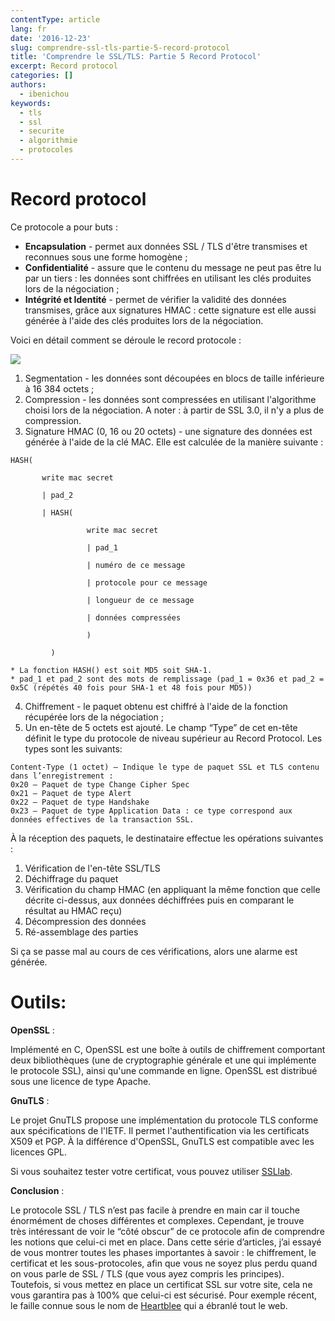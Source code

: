 ```yaml
---
contentType: article
lang: fr
date: '2016-12-23'
slug: comprendre-ssl-tls-partie-5-record-protocol
title: 'Comprendre le SSL/TLS: Partie 5 Record Protocol'
excerpt: Record protocol
categories: []
authors:
  - ibenichou
keywords:
  - tls
  - ssl
  - securite
  - algorithmie
  - protocoles
---
```


# Record protocol

Ce protocole a pour buts :
* **Encapsulation**  - permet aux données SSL / TLS d'être transmises et reconnues sous une forme homogène ;
* **Confidentialité** - assure que le contenu du message ne peut pas être lu par un tiers : les données sont chiffrées en utilisant les clés produites lors de la négociation ;
* **Intégrité et Identité** - permet de vérifier la validité des données transmises, grâce aux signatures HMAC : cette signature est elle aussi générée à l'aide des clés produites lors de la négociation.

Voici en détail comment se déroule le record protocole :

![]({BASE_URL}/imgs/articles/2016-12-23-comprendre-ssl-tls-partie-5-record-protocol/ssl_intro_fig3.jpg)

1. Segmentation - les données sont découpées en blocs de taille inférieure à 16 384 octets ;
2. Compression - les données sont compressées en utilisant l'algorithme choisi lors de la négociation.
A noter : à partir de SSL 3.0, il n'y a plus de compression.
3. Signature HMAC (0, 16 ou 20 octets) - une signature des données est générée à l'aide de la clé MAC. Elle est calculée de la manière suivante :
```
HASH(

       write mac secret

       | pad_2

       | HASH(

                 write mac secret

                 | pad_1

                 | numéro de ce message

                 | protocole pour ce message

                 | longueur de ce message

                 | données compressées

                 )

         )
```

    * La fonction HASH() est soit MD5 soit SHA-1.
    * pad_1 et pad_2 sont des mots de remplissage (pad_1 = 0x36 et pad_2 = 0x5C (répétés 40 fois pour SHA-1 et 48 fois pour MD5))
4. Chiffrement - le paquet obtenu est chiffré à l'aide de la fonction récupérée lors de la négociation ;
5. Un en-tête de 5 octets est ajouté. Le champ “Type” de cet en-tête définit le type du protocole de niveau supérieur au Record Protocol. Les types sont les suivants:

```
Content-Type (1 octet) – Indique le type de paquet SSL et TLS contenu dans l’enregistrement :
0x20 – Paquet de type Change Cipher Spec
0x21 – Paquet de type Alert
0x22 – Paquet de type Handshake
0x23 – Paquet de type Application Data : ce type correspond aux données effectives de la transaction SSL.
```

À la réception des paquets, le destinataire effectue les opérations suivantes :
1. Vérification de l'en-tête SSL/TLS
2. Déchiffrage du paquet
3. Vérification du champ HMAC (en appliquant la même fonction que celle décrite ci-dessus, aux données déchiffrées puis en comparant le résultat au HMAC reçu)
4. Décompression des données
5. Ré-assemblage des parties

Si ça se passe mal au cours de ces vérifications, alors une alarme est générée.

# Outils:

**OpenSSL** :

Implémenté en C, OpenSSL est une boîte à outils de chiffrement comportant deux bibliothèques (une de cryptographie générale et une qui implémente le protocole SSL), ainsi qu'une commande en ligne. OpenSSL est distribué sous une licence de type Apache.

**GnuTLS** :

Le projet GnuTLS propose une implémentation du protocole TLS conforme aux spécifications de l'IETF. Il permet l'authentification via les certificats X509 et PGP. À la différence d'OpenSSL, GnuTLS est compatible avec les licences GPL.

Si vous souhaitez tester votre certificat, vous pouvez utiliser [SSLlab](https://www.ssllabs.com/).

**Conclusion** :

Le protocole SSL / TLS n’est pas facile à prendre en main car il touche énormément de choses différentes et complexes. Cependant, je trouve très intéressant de voir le “côté obscur” de ce protocole afin de comprendre les notions que celui-ci met en place. Dans cette série d’articles, j’ai essayé de vous montrer toutes les phases importantes à savoir : le chiffrement, le certificat et les sous-protocoles, afin que vous ne soyez plus perdu quand on vous parle de SSL / TLS (que vous ayez compris les principes).
Toutefois, si vous mettez en place un certificat SSL sur votre site, cela ne vous garantira pas à 100% que celui-ci est sécurisé. Pour exemple récent, le faille connue sous le nom de [Heartblee](https://fr.wikipedia.org/wiki/Heartbleed) qui a ébranlé tout le web.
